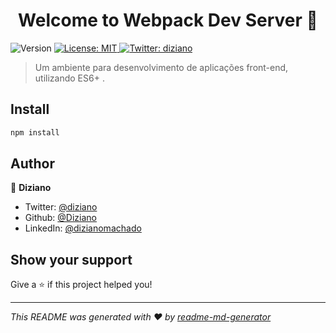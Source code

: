 <h1 align="center">Welcome to Webpack Dev Server 👋</h1>
<p>
  <img alt="Version" src="https://img.shields.io/badge/version-1.0.0-blue.svg?cacheSeconds=2592000" />
  <a href="#" target="_blank">
    <img alt="License: MIT" src="https://img.shields.io/badge/License-MIT-yellow.svg" />
  </a>
  <a href="https://twitter.com/diziano" target="_blank">
    <img alt="Twitter: diziano" src="https://img.shields.io/twitter/follow/diziano.svg?style=social" />
  </a>
</p>

> Um ambiente para desenvolvimento de aplicações front-end, utilizando ES6+ .

## Install

```sh
npm install
```

## Author

👤 **Diziano**

* Twitter: [@diziano](https://twitter.com/diziano)
* Github: [@Diziano](https://github.com/Diziano)
* LinkedIn: [@dizianomachado](https://linkedin.com/in/dizianomachado)

## Show your support

Give a ⭐️ if this project helped you!

***
_This README was generated with ❤️ by [readme-md-generator](https://github.com/kefranabg/readme-md-generator)_
